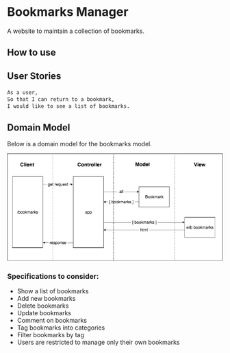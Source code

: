 # Bookmarks Manager

A website to maintain a collection of bookmarks.

## How to use


## User Stories

```
As a user,
So that I can return to a bookmark,
I would like to see a list of bookmarks.
```

## Domain Model

Below is a domain model for the bookmarks model.

![Bookmark Manager domain model](./images/bookmark_manager_1.png)


### Specifications to consider:

* Show a list of bookmarks
* Add new bookmarks 
* Delete bookmarks
* Update bookmarks
* Comment on bookmarks
* Tag bookmarks into categories
* Filter bookmarks by tag
* Users are restricted to manage only their own bookmarks
